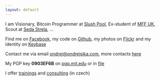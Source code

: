```yaml
---
layout: default
---
```


I am Visionary, Bitcoin Programmer at [Slush Pool](https://slushpool.com), Ex-student of [MFF UK](http://mff.cuni.cz), Scout at [Seda Strela](http://sedastrela.cz), ...

Find me on [Facebook](https://facebook.com/sikaondrej2), my code on [Github](https://www.github.com/ondrejsika), my photos on [Flickr](https://www.flickr.com/photos/ondrejsika/) and my identity on [Keybase](https://www.keybase.io/ondrejsika)

Contact me via email <ondrej@ondrejsika.com>, more contacts [here](/contact.html)

My PGP key __0903EF6B__ on [pgp.mit.edu](https://pgp.mit.edu/pks/lookup?op=vindex&search=0x775D8A020903EF6B) or in [file](ondrejsika_public.asc)

I offer [trainings](/skoleni/) and [consulting](/konzultace/) (in czech)

